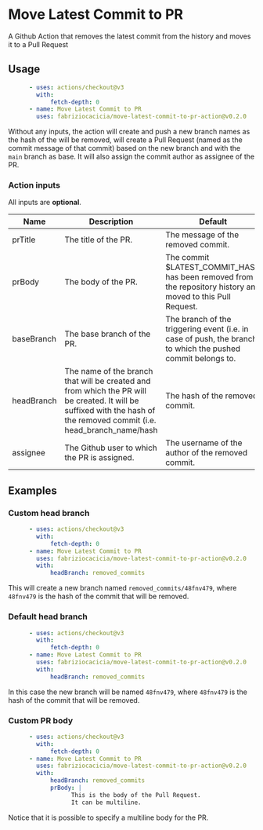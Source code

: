 # Move Latest Commit to PR
A Github Action that removes the latest commit from the history and moves it to a Pull Request

## Usage

```yml
      - uses: actions/checkout@v3
        with:
            fetch-depth: 0
      - name: Move Latest Commit to PR
        uses: fabriziocacicia/move-latest-commit-to-pr-action@v0.2.0
```

Without any inputs, the action will create and push a new branch names as the hash of the will be removed, will create a Pull Request (named as the commit message of that commit) based on the new branch and with the `main` branch as base. It will also assign the commit author as assignee of the PR.

### Action inputs

All inputs are **optional**.

| Name | Description | Default |
| --- | --- | --- |
| prTitle | The title of the PR. | The message of the removed commit. |
| prBody | The body of the PR. | The commit $LATEST_COMMIT_HASH has been removed from the repository history and moved to this Pull Request. |
| baseBranch | The base branch of the PR. | The branch of the triggering event (i.e. in case of push, the branch to which the pushed commit belongs to. |
| headBranch | The name of the branch that will be created and from which the PR will be created. It will be suffixed with the hash of the removed commit (i.e. head_branch_name/hash | The hash of the removed commit. |
| assignee | The Github user to which the PR is assigned. | The username of the author of the removed commit. |


## Examples

### Custom head branch
```yml
      - uses: actions/checkout@v3
        with:
            fetch-depth: 0
      - name: Move Latest Commit to PR
        uses: fabriziocacicia/move-latest-commit-to-pr-action@v0.2.0
        with:
            headBranch: removed_commits
```
This will create a new branch named `removed_commits/48fnv479`, where `48fnv479` is the hash of the commit that will be removed.

### Default head branch
```yml
      - uses: actions/checkout@v3
        with:
            fetch-depth: 0
      - name: Move Latest Commit to PR
        uses: fabriziocacicia/move-latest-commit-to-pr-action@v0.2.0
        with:
            headBranch: removed_commits
```
In this case the new branch will be named `48fnv479`, where `48fnv479` is the hash of the commit that will be removed.

### Custom PR body
```yml
      - uses: actions/checkout@v3
        with:
            fetch-depth: 0
      - name: Move Latest Commit to PR
        uses: fabriziocacicia/move-latest-commit-to-pr-action@v0.2.0
        with:
            headBranch: removed_commits
            prBody: |
                  This is the body of the Pull Request.
                  It can be multiline.
```
Notice that it is possible to specify a multiline body for the PR.
